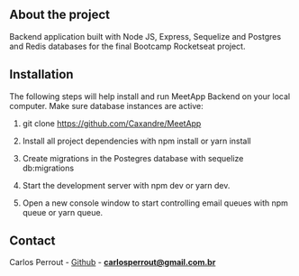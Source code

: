 
## About the project

Backend application built with Node JS, Express, Sequelize and Postgres and Redis databases for the final Bootcamp Rocketseat project.

## Installation

The following steps will help install and run MeetApp Backend on your local computer. Make sure database instances are active:

1. git clone https://github.com/Caxandre/MeetApp

2. Install all project dependencies with npm install or yarn install

3. Create migrations in the Postegres database with sequelize db:migrations

4. Start the development server with npm dev or yarn dev.

5. Open a new console window to start controlling email queues with npm queue or yarn queue.

## Contact

Carlos Perrout - [Github](https://github.com/Caxandre) - **carlosperrout@gmail.com.br**

